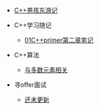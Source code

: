 * [C++男孩东游记](/README.md)

* C++学习随记
  * [01C++primer第二章笔记](/c++学习随记/01C++primer第二章笔记.md)

* C++算法
  * [与多数元素相关](/c++算法/与多数元素相关.md)
     
* 寻offer面试
  * [还未更新](/c++学习随记/01C++primer第二章笔记.md)      
